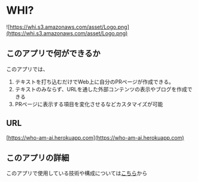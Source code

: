 # WHI?
![https://whi.s3.amazonaws.com/asset/Logo.png](https://whi.s3.amazonaws.com/asset/Logo.png)
## このアプリで何ができるか
このアプリでは、
1. テキストを打ち込むだけでWeb上に自分のPRページが作成できる。
2. テキストのみならず、URLを通した外部コンテンツの表示やブログを作成できる
3. PRページに表示する項目を変化させるなどカスタマイズが可能

## URL
[https://who-am-ai.herokuapp.com](https://who-am-ai.herokuapp.com)

## このアプリの詳細
このアプリで使用している技術や構成については[こちら](https://github.com/santooooooo/WHI/tree/main/WHI)から
